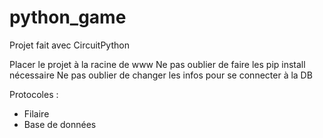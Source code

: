 # python_game
Projet fait avec CircuitPython

Placer le projet à la racine de www
Ne pas oublier de faire les pip install nécessaire
Ne pas oublier de changer les infos pour se connecter à la DB

Protocoles :
- Filaire
- Base de données


